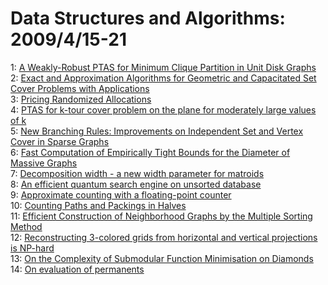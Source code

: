 # Data Structures and Algorithms: 2009/4/15-21  
1: [A Weakly-Robust PTAS for Minimum Clique Partition in Unit Disk Graphs](https://doi.org/10.48550/arXiv.0904.2203)  
2: [Exact and Approximation Algorithms for Geometric and Capacitated Set  Cover Problems with Applications](https://doi.org/10.48550/arXiv.0904.2310)  
3: [Pricing Randomized Allocations](https://doi.org/10.48550/arXiv.0904.2400)  
4: [PTAS for k-tour cover problem on the plane for moderately large values  of k](https://doi.org/10.48550/arXiv.0904.2576)  
5: [New Branching Rules: Improvements on Independent Set and Vertex Cover in  Sparse Graphs](https://doi.org/10.48550/arXiv.0904.2712)  
6: [Fast Computation of Empirically Tight Bounds for the Diameter of Massive  Graphs](https://doi.org/10.48550/arXiv.0904.2728)  
7: [Decomposition width - a new width parameter for matroids](https://doi.org/10.48550/arXiv.0904.2785)  
8: [An efficient quantum search engine on unsorted database](https://doi.org/10.48550/arXiv.0904.3060)  
9: [Approximate counting with a floating-point counter](https://doi.org/10.48550/arXiv.0904.3062)  
10: [Counting Paths and Packings in Halves](https://doi.org/10.48550/arXiv.0904.3093)  
11: [Efficient Construction of Neighborhood Graphs by the Multiple Sorting  Method](https://doi.org/10.48550/arXiv.0904.3151)  
12: [Reconstructing 3-colored grids from horizontal and vertical projections  is NP-hard](https://doi.org/10.48550/arXiv.0904.3169)  
13: [On the Complexity of Submodular Function Minimisation on Diamonds](https://doi.org/10.48550/arXiv.0904.3183)  
14: [On evaluation of permanents](https://doi.org/10.48550/arXiv.0904.3251)  